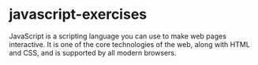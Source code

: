 # javascript-exercises
JavaScript is a scripting language you can use to make web pages interactive. It is one of the core technologies of the web, along with HTML and CSS, and is supported by all modern browsers.
